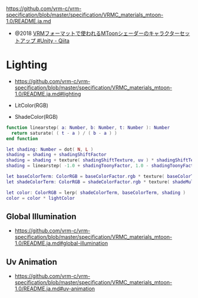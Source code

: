 https://github.com/vrm-c/vrm-specification/blob/master/specification/VRMC_materials_mtoon-1.0/README.ja.md

- @2018 [VRMフォーマットで使われるMToonシェーダーのキャラクターセットアップ #Unity - Qiita](https://qiita.com/neon-izm/items/445dcd4510f87ee506b2)

# Lighting

- https://github.com/vrm-c/vrm-specification/blob/master/specification/VRMC_materials_mtoon-1.0/README.ja.md#lighting

- LitColor(RGB)
- ShadeColor(RGB)

```lua
function linearstep( a: Number, b: Number, t: Number ): Number
  return saturate( ( t - a ) / ( b - a ) )
end function

let shading: Number = dot( N, L )
shading = shading + shadingShiftFactor
shading = shading + texture( shadingShiftTexture, uv ) * shadingShiftTexture.scale
shading = linearstep( -1.0 + shadingToonyFactor, 1.0 - shadingToonyFactor, shading )

let baseColorTerm: ColorRGB = baseColorFactor.rgb * texture( baseColorTexture, uv ).rgb
let shadeColorTerm: ColorRGB = shadeColorFactor.rgb * texture( shadeMultiplyTexture, uv ).rgb

let color: ColorRGB = lerp( shadeColorTerm, baseColorTerm, shading )
color = color * lightColor
```

## Global Illumination

- https://github.com/vrm-c/vrm-specification/blob/master/specification/VRMC_materials_mtoon-1.0/README.ja.md#global-illumination

## Uv Animation

- https://github.com/vrm-c/vrm-specification/blob/master/specification/VRMC_materials_mtoon-1.0/README.ja.md#uv-animation

